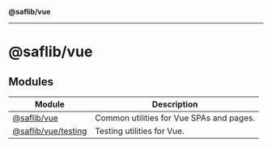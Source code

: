 **@saflib/vue**

***

# @saflib/vue

## Modules

| Module | Description |
| ------ | ------ |
| [@saflib/vue](@saflib/vue/index.md) | Common utilities for Vue SPAs and pages. |
| [@saflib/vue/testing](@saflib/vue/testing/index.md) | Testing utilities for Vue. |
